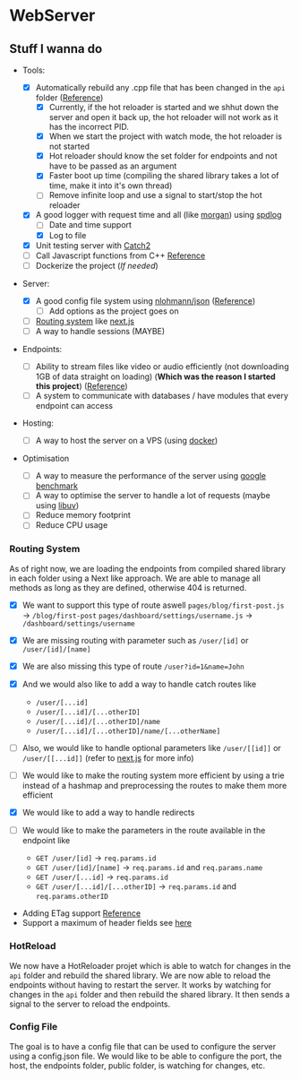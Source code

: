 # WebServer

## Stuff I wanna do

- Tools:

  - [x] Automatically rebuild any .cpp file that has been changed in the `api` folder ([Reference](#hotreload))
    - [x] Currently, if the hot reloader is started and we shhut down the server and open it back up, the hot reloader will not work as it has the incorrect PID.
    - [x] When we start the project with watch mode, the hot reloader is not started
    - [x] Hot reloader should know the set folder for endpoints and not have to be passed as an argument
    - [x] Faster boot up time (compiling the shared library takes a lot of time, make it into it's own thread)
    - [ ] Remove infinite loop and use a signal to start/stop the hot reloader
  - [x] A good logger with request time and all (like [morgan](https://www.npmjs.com/package/morgan)) using [spdlog](https://github.com/gabime/spdlog)
    - [ ] Date and time support
    - [x] Log to file
  - [x] Unit testing server with [Catch2](https://github.com/catchorg/Catch2)
  - [ ] Call Javascript functions from C++ [Reference](https://stackoverflow.com/questions/2713289/how-to-execute-javascript-function-in-c)
  - [ ] Dockerize the project (_If needed_)

- Server:

  - [x] A good config file system using [nlohmann/json](https://github.com/nlohmann/json) ([Reference](#config-file))
    - [ ] Add options as the project goes on
  - [ ] [Routing system](#routing-system) like [next.js](https://nextjs.org/docs/routing/introduction)
  - [ ] A way to handle sessions (MAYBE)

- Endpoints:

  - [ ] Ability to stream files like video or audio efficiently (not downloading 1GB of data straight on loading) (**Which was the reason I started this project**) ([Reference](https://blog.logrocket.com/build-video-streaming-server-node/))
  - [ ] A system to communicate with databases / have modules that every endpoint can access

- Hosting:

  - [ ] A way to host the server on a VPS (using [docker](https://www.docker.com/))

- Optimisation

  - [ ] A way to measure the performance of the server using [google benchmark](https://github.com/google/benchmark)
  - [ ] A way to optimise the server to handle a lot of requests (maybe using [libuv](https://libuv.org/))
  - [ ] Reduce memory footprint
  - [ ] Reduce CPU usage

### Routing System

As of right now, we are loading the endpoints from compiled shared library in each folder using a Next like approach. We are able to manage all methods as long as they are defined, otherwise 404 is returned.

- [x] We want to support this type of route aswell
      `pages/blog/first-post.js` → `/blog/first-post`
      `pages/dashboard/settings/username.js` → `/dashboard/settings/username`
- [x] We are missing routing with parameter such as `/user/[id]` or `/user/[id]/[name]`
- [x] We are also missing this type of route `/user?id=1&name=John`
- [x] And we would also like to add a way to handle catch routes like

  - `/user/[...id]`
  - `/user/[...id]/[...otherID]`
  - `/user/[...id]/[...otherID]/name`
  - `/user/[...id]/[...otherID]/name/[...otherName]`

- [ ] Also, we would like to handle optional parameters like `/user/[[id]]` or `/user/[[...id]]` (refer to [next.js](https://nextjs.org/docs/routing/dynamic-routes#optional-catch-all-routes) for more info)
- [ ] We would like to make the routing system more efficient by using a trie instead of a hashmap and preprocessing the routes to make them more efficient
- [x] We would like to add a way to handle redirects
- [ ] We would like to make the parameters in the route available in the endpoint like

  - `GET /user/[id]` → `req.params.id`
  - `GET /user/[id]/[name]` → `req.params.id` and `req.params.name`
  - `GET /user/[...id]` → `req.params.id`
  - `GET /user/[...id]/[...otherID]` → `req.params.id` and `req.params.otherID`

- Adding ETag support [Reference](https://stackoverflow.com/questions/4533/http-generating-etag-header)
- Support a maximum of header fields see [here](https://developer.mozilla.org/en-US/docs/Web/HTTP/Headers)

### HotReload

We now have a HotReloader projet which is able to watch for changes in the `api` folder and rebuild the shared library. We are now able to reload the endpoints without having to restart the server.
It works by watching for changes in the `api` folder and then rebuild the shared library. It then sends a signal to the server to reload the endpoints.

### Config File

The goal is to have a config file that can be used to configure the server using a config.json file. We would like to be able to configure the port, the host, the endpoints folder, public folder, is watching for changes, etc.
